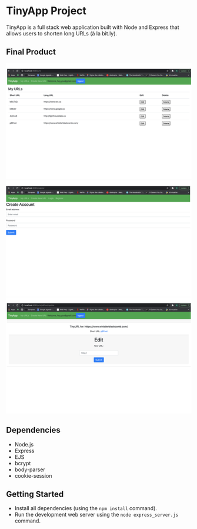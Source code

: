 # TinyApp Project

TinyApp is a full stack web application built with Node and Express that allows users to shorten long URLs (à la bit.ly).

## Final Product

!["screenshot of URLs page"](https://github.com/raphpaquet/tinnyapp/blob/master/docs/urls-page2.png?raw=true)
!["screenshot of Register page"](https://github.com/raphpaquet/tinnyapp/blob/master/docs/register-page.png?raw=true)
!["screenshot of Update page"](https://github.com/raphpaquet/tinnyapp/blob/master/docs/update-page.png?raw=true)

## Dependencies

- Node.js
- Express
- EJS
- bcrypt
- body-parser
- cookie-session

## Getting Started

- Install all dependencies (using the `npm install` command).
- Run the development web server using the `node express_server.js` command.